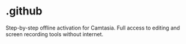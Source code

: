 # .github
Step-by-step offline activation for Camtasia. Full access to editing and screen recording tools without internet.
